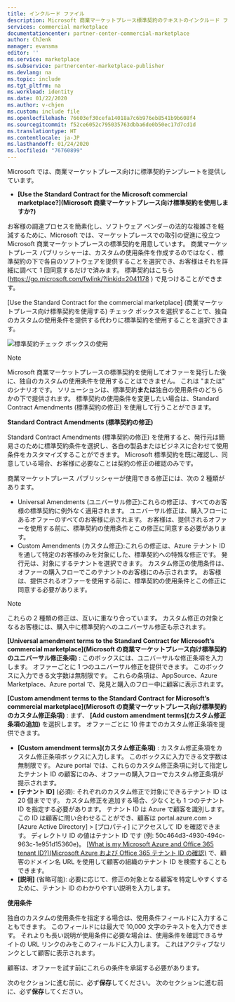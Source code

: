 ```yaml
---
title: インクルード ファイル
description: Microsoft 商業マーケットプレース標準契約のテキストのインクルード ファイル
services: commercial marketplace
documentationcenter: partner-center-commercial-marketplace
author: ChJenk
manager: evansma
editor: ''
ms.service: marketplace
ms.subservice: partnercenter-marketplace-publisher
ms.devlang: na
ms.topic: include
ms.tgt_pltfrm: na
ms.workload: identity
ms.date: 01/22/2020
ms.author: v-chjen
ms.custom: include file
ms.openlocfilehash: 76603ef30cefa14018a7c6b976eb8541b9b608f4
ms.sourcegitcommit: f52ce6052c795035763dbba6de0b50ec17d7cd1d
ms.translationtype: HT
ms.contentlocale: ja-JP
ms.lasthandoff: 01/24/2020
ms.locfileid: "76760899"
---
```

Microsoft では、商業マーケットプレース向けに標準契約テンプレートを提供しています。

- **[Use the Standard Contract for the Microsoft commercial marketplace?]\(Microsoft 商業マーケットプレース向け標準契約を使用しますか?\)**

お客様の調達プロセスを簡素化し、ソフトウェア ベンダーの法的な複雑さを軽減するために、Microsoft では、マーケットプレースでの取引の促進に役立つ Microsoft 商業マーケットプレースの標準契約を用意しています。 商業マーケットプレース パブリッシャーは、カスタムの使用条件を作成するのではなく、標準契約の下で各自のソフトウェアを提供することを選択でき、お客様はそれを詳細に調べて 1 回同意するだけで済みます。 標準契約はこちら (https://go.microsoft.com/fwlink/?linkid=2041178 ) で見つけることができます。

[Use the Standard Contract for the commercial marketplace] (商業マーケットプレース向け標準契約を使用する) チェック ボックスを選択することで、独自のカスタムの使用条件を提供する代わりに標準契約を使用することを選択できます。

![標準契約チェック ボックスの使用](./media/use-standard-contract.png)

> [!NOTE]
> Microsoft 商業マーケットプレースの標準契約を使用してオファーを発行した後に、独自のカスタムの使用条件を使用することはできません。 これは "または" のシナリオです。 ソリューションは、標準契約**または**独自の使用条件のどちらかの下で提供されます。 標準契約の使用条件を変更したい場合は、Standard Contract Amendments (標準契約の修正) を使用して行うことができます。

**Standard Contract Amendments (標準契約の修正)**

Standard Contract Amendments (標準契約の修正) を使用すると、発行元は簡易さのために標準契約条件を選択し、各自の製品またはビジネスに合わせて使用条件をカスタマイズすることができます。 Microsoft 標準契約を既に確認し、同意している場合、お客様に必要なことは契約の修正の確認のみです。

商業マーケットプレース パブリッシャーが使用できる修正には、次の 2 種類があります。

- Universal Amendments (ユニバーサル修正):これらの修正は、すべてのお客様の標準契約に例外なく適用されます。 ユニバーサル修正は、購入フローにあるオファーのすべてのお客様に示されます。 お客様は、提供されるオファーを使用する前に、標準契約の使用条件とこの修正に同意する必要があります。
- Custom Amendments (カスタム修正):これらの修正は、Azure テナント ID を通して特定のお客様のみを対象にした、標準契約への特殊な修正です。 発行元は、対象にするテナントを選択できます。 カスタム修正の使用条件は、オファーの購入フローでこのテナントのお客様にのみ示されます。  お客様は、提供されるオファーを使用する前に、標準契約の使用条件とこの修正に同意する必要があります。

>[!NOTE]
> これらの 2 種類の修正は、互いに重なり合っています。 カスタム修正の対象となるお客様には、購入中に標準契約へのユニバーサル修正も示されます。

**[Universal amendment terms to the Standard Contract for Microsoft’s commercial marketplace]\(Microsoft の商業マーケットプレース向け標準契約のユニバーサル修正条項\)** : このボックスには、ユニバーサルな修正条項を入力します。 オファーごとに 1 つのユニバーサル修正を提供できます。 このボックスに入力できる文字数は無制限です。 これらの条項は、AppSource、Azure Marketplace、Azure portal で、発見と購入のフロー中に顧客に表示されます。

**[Custom amendment terms to the Standard Contract for Microsoft’s commercial marketplace]\(Microsoft の商業マーケットプレース向け標準契約のカスタム修正条項\)** : まず、 **[Add custom amendment terms]\(カスタム修正条項の追加\)** を選択します。 オファーごとに 10 件までのカスタム修正条項を提供できます。

- **[Custom amendment terms]\(カスタム修正条項\)** : カスタム修正条項をカスタム修正条項ボックスに入力します。 このボックスに入力できる文字数は無制限です。 Azure portal では、これらのカスタム修正条項に対して指定したテナント ID の顧客にのみ、オファーの購入フローでカスタム修正条項が提示されます。  
- **[テナント ID]** (必須): それぞれのカスタム修正で対象にできるテナント ID は 20 個までです。 カスタム修正を追加する場合、少なくとも 1 つのテナント ID を指定する必要があります。 テナント ID は Azure で顧客を識別します。 この ID は顧客に問い合わせることができ、顧客は portal.azure.com > [Azure Active Directory] > [プロパティ] にアクセスして ID を確認できます。 ディレクトリ ID の値はテナント ID です (例: 50c464d3-4930-494c-963c-1e951d15360e)。 [[What is my Microsoft Azure and Office 365 tenant ID?]\(Microsoft Azure および Office 365 テナント ID の確認\)](https://www.whatismytenantid.com) で、顧客のドメイン名 URL を使用して顧客の組織のテナント ID を検索することもできます。
- **[説明]** (省略可能): 必要に応じて、修正の対象となる顧客を特定しやすくするために、テナント ID のわかりやすい説明を入力します。

**使用条件**

独自のカスタムの使用条件を指定する場合は、使用条件フィールドに入力することもできます。 このフィールドには最大で 10,000 文字のテキストを入力できます。 それよりも長い説明が使用条件に必要な場合は、使用条件を確認できるサイトの URL リンクのみをこのフィールドに入力します。 これはアクティブなリンクとして顧客に表示されます。

顧客は、オファーを試す前にこれらの条件を承諾する必要があります。

次のセクションに進む前に、必ず**保存**してください。
次のセクションに進む前に、必ず**保存**してください。
